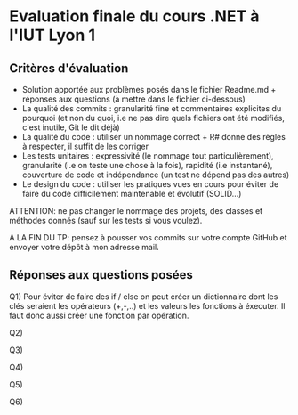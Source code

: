 Evaluation finale du cours .NET à l'IUT Lyon 1
==============================================

Critères d'évaluation
---------------------

* Solution apportée aux problèmes posés dans le fichier Readme.md + réponses aux questions (à mettre dans le fichier ci-dessous)
* La qualité des commits : granularité fine et commentaires explicites du pourquoi (et non du quoi, i.e ne pas dire quels fichiers ont été modifiés, c'est inutile, Git le dit déjà)
* La qualité du code : utiliser un nommage correct + R# donne des règles à respecter, il suffit de les corriger
* Les tests unitaires : expressivité (le nommage tout particulièrement), granularité (i.e on teste une chose à la fois), rapidité (i.e instantané), couverture de code et indépendance (un test ne dépend pas des autres)
* Le design du code : utiliser les pratiques vues en cours pour éviter de faire du code difficilement maintenable et évolutif (SOLID...)

ATTENTION: ne pas changer le nommage des projets, des classes et méthodes donnés (sauf sur les tests si vous voulez).

A LA FIN DU TP: pensez à pousser vos commits sur votre compte GitHub et envoyer votre dépôt à mon adresse mail.

Réponses aux questions posées
-----------------------------

Q1) Pour éviter de faire des if / else on peut créer un dictionnaire dont les clés seraient les opérateurs (+,-,..) et les valeurs les fonctions à éxecuter. Il faut donc aussi créer une fonction par opération.

Q2)

Q3)

Q4)

Q5)

Q6)
 
